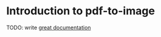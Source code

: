 # Introduction to pdf-to-image

TODO: write [great documentation](http://jacobian.org/writing/great-documentation/what-to-write/)
